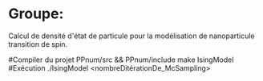 # Groupe:
Calcul de densité d'état de particule pour la modélisation de nanoparticule transition de spin.

#Compiler du projet PPnum/src && PPnum/include
  make IsingModel
#Exécution 
  ./IsingModel <tailleLigne> <tailleColonne> <nombreDitérationDe_McSampling>
